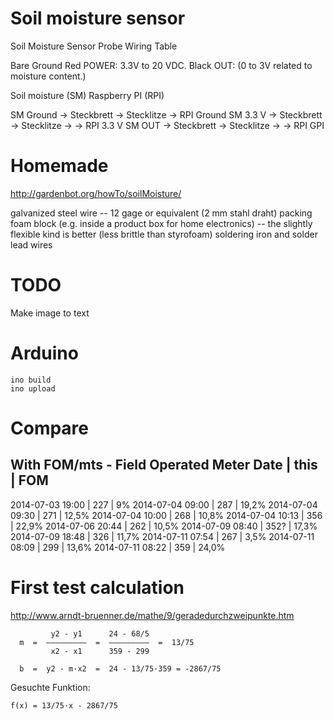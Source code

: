 Soil moisture sensor
=========

Soil Moisture Sensor Probe Wiring Table

Bare    Ground
Red     POWER:  3.3V to 20 VDC.
Black   OUT: (0 to 3V related  to moisture content.)


Soil moisture (SM)
Raspberry PI (RPI)

SM Ground -> Steckbrett -> Stecklitze -> RPI Ground
SM 3.3 V -> Steckbrett -> Stecklitze -> -> RPI 3.3 V
SM OUT -> Steckbrett -> Stecklitze -> -> RPI GPI


Homemade
========

http://gardenbot.org/howTo/soilMoisture/

galvanized steel wire -- 12 gage or equivalent (2 mm stahl draht)
packing foam block (e.g. inside a product box for home electronics) -- the slightly flexible kind is better (less brittle than styrofoam)
soldering iron and solder
lead wires



TODO
=====
Make image to text


Arduino
=====

    ino build
    ino upload


Compare
=====
With FOM/mts - Field Operated Meter
Date      |    this  | FOM
------------------------------
2014-07-03 19:00 |   227  | 9%
2014-07-04 09:00 |   287  | 19,2%
2014-07-04 09:30 |   271  | 12,5%
2014-07-04 10:00 |   268  | 10,8%
2014-07-04 10:13 |   356  | 22,9%
2014-07-06 20:44 |   262  | 10,5%
2014-07-09 08:40 |   352?  | 17,3%
2014-07-09 18:48 |   326  | 11,7%
2014-07-11 07:54 |   267  | 3,5%
2014-07-11 08:09 |   299  | 13,6%
2014-07-11 08:22 |   359  | 24,0%


First test calculation
====

http://www.arndt-bruenner.de/mathe/9/geradedurchzweipunkte.htm

             y2 - y1      24 - 68/5
      m  =  —————————  =  —————————  =  13/75
             x2 - x1      359 - 299

      b  =  y2 - m·x2  =  24 - 13/75·359 = -2867/75

 Gesuchte Funktion:

    f(x) = 13/75·x - 2867/75
